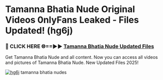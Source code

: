 # Tamanna Bhatia Nude Original Videos 0nlyFans Leaked - Files Updated! (hg6j)

<h3>🔴 CLICK HERE 🌐==►► <a href="https://tinyurl.com/5h6xmrr3" rel="nofollow">Tamanna Bhatia Nude Updated Files</a></h3>

Get Tamanna Bhatia Nude and all content. Now you can access all videos and pictures of Tamanna Bhatia Nude. New Updated Files 2025!

[![hg6j](https://i.imgur.com/KVD873Z.gif)](https://tinyurl.com/5h6xmrr3)
tamanna bhatia nudes